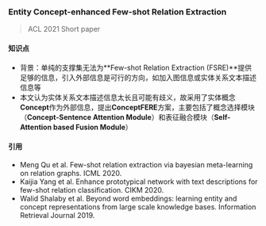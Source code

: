 ### Entity Concept-enhanced Few-shot Relation Extraction

> ACL 2021 Short paper

#### 知识点

- 背景：单纯的支撑集无法为**Few-shot Relation Extraction (FSRE)**提供足够的信息，引入外部信息是可行的方向，如加入图信息或实体关系文本描述信息等
- 本文认为实体关系文本描述信息太长且可能有歧义，故采用了实体概念**Concept**作为外部信息，提出**ConceptFERE**方案，主要包括了概念选择模块（**Concept-Sentence Attention Module**）和表征融合模块（**Self-Attention based Fusion Module**）

#### 引用

- Meng Qu et al. Few-shot relation extraction via bayesian meta-learning on relation graphs. ICML 2020.
- Kaijia Yang et al. Enhance prototypical network with text descriptions for few-shot relation classification.  CIKM 2020.
- Walid Shalaby et al. Beyond word embeddings: learning entity and concept representations from large scale knowledge bases. Information Retrieval Journal 2019.

